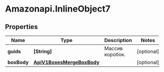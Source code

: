 # Amazonapi.InlineObject7

## Properties

Name | Type | Description | Notes
------------ | ------------- | ------------- | -------------
**guids** | **[String]** | Массив коробок. | [optional] 
**boxBody** | [**ApiV1BoxesMergeBoxBody**](ApiV1BoxesMergeBoxBody.md) |  | [optional] 


